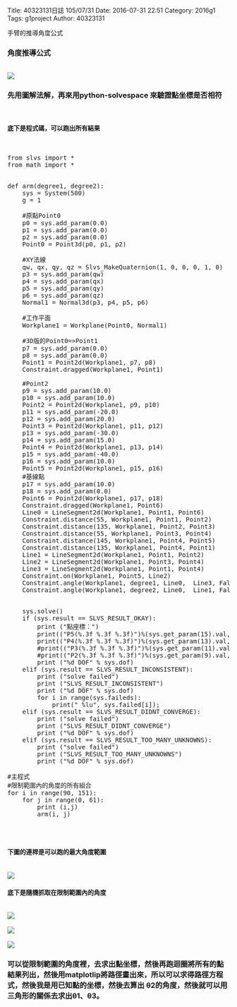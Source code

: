 Title: 40323131日誌 105/07/31
Date: 2016-07-31 22:51
Category: 2016g1
Tags: g1project
Author: 40323131



手臂的推導角度公式
<!-- PELICAN_END_SUMMARY -->

<h3>角度推導公式</h3>
</br>
<img src="http://i.imgur.com/hBZPkTS.jpg">
</br>
<h3>先用圖解法解，再來用python-solvespace 來驗證點坐標是否相符</h3>
</br>
<h4>底下是程式碼，可以跑出所有結果</h4>
</br>


<pre class="brush: python">
from slvs import *
from math import *


def arm(degree1, degree2):
    sys = System(500)
    g = 1

    #原點Point0
    p0 = sys.add_param(0.0)
    p1 = sys.add_param(0.0)
    p2 = sys.add_param(0.0)
    Point0 = Point3d(p0, p1, p2)
     
    #XY法線
    qw, qx, qy, qz = Slvs_MakeQuaternion(1, 0, 0, 0, 1, 0)
    p3 = sys.add_param(qw)
    p4 = sys.add_param(qx)
    p5 = sys.add_param(qy)
    p6 = sys.add_param(qz)
    Normal1 = Normal3d(p3, p4, p5, p6)

    #工作平面
    Workplane1 = Workplane(Point0, Normal1)
     
    #3D版的Point0=>Point1
    p7 = sys.add_param(0.0)
    p8 = sys.add_param(0.0)
    Point1 = Point2d(Workplane1, p7, p8)
    Constraint.dragged(Workplane1, Point1)

    #Point2
    p9 = sys.add_param(10.0)
    p10 = sys.add_param(10.0)
    Point2 = Point2d(Workplane1, p9, p10)
    p11 = sys.add_param(-20.0)
    p12 = sys.add_param(20.0)
    Point3 = Point2d(Workplane1, p11, p12)
    p13 = sys.add_param(-30.0)
    p14 = sys.add_param(15.0)
    Point4 = Point2d(Workplane1, p13, p14)
    p15 = sys.add_param(-40.0)
    p16 = sys.add_param(10.0)
    Point5 = Point2d(Workplane1, p15, p16)
    #基線點
    p17 = sys.add_param(10.0)
    p18 = sys.add_param(0.0)
    Point6 = Point2d(Workplane1, p17, p18)
    Constraint.dragged(Workplane1, Point6)
    Line0 = LineSegment2d(Workplane1, Point1, Point6)
    Constraint.distance(55, Workplane1, Point1, Point2)
    Constraint.distance(135, Workplane1, Point2, Point3)
    Constraint.distance(55, Workplane1, Point3, Point4)
    Constraint.distance(145, Workplane1, Point4, Point5)
    Constraint.distance(135, Workplane1, Point4, Point1)
    Line1 = LineSegment2d(Workplane1, Point1, Point2)
    Line2 = LineSegment2d(Workplane1, Point3, Point4)
    Line3 = LineSegment2d(Workplane1, Point1, Point4)
    Constraint.on(Workplane1, Point5, Line2)
    Constraint.angle(Workplane1, degree1, Line0,  Line3, False)
    Constraint.angle(Workplane1, degree2, Line0,  Line1, False)
    

    sys.solve()
    if (sys.result == SLVS_RESULT_OKAY):
        print ("點座標：")
        print(("P5(%.3f %.3f %.3f)")%(sys.get_param(15).val, sys.get_param(16).val, sys.get_param(2).val))
        print(("P4(%.3f %.3f %.3f)")%(sys.get_param(13).val, sys.get_param(14).val, sys.get_param(2).val))
        #print(("P3(%.3f %.3f %.3f)")%(sys.get_param(11).val, sys.get_param(12).val, sys.get_param(2).val))
        #print(("P2(%.3f %.3f %.3f)")%(sys.get_param(9).val, sys.get_param(10).val, sys.get_param(2).val))
        print ("%d DOF" % sys.dof)
    elif (sys.result == SLVS_RESULT_INCONSISTENT):
        print ("solve failed")
        print ("SLVS_RESULT_INCONSISTENT")
        print ("%d DOF" % sys.dof)
        for i in range(sys.faileds):
            print(" %lu", sys.failed[i]);
    elif (sys.result == SLVS_RESULT_DIDNT_CONVERGE):
        print ("solve failed")
        print ("SLVS_RESULT_DIDNT_CONVERGE")
        print ("%d DOF" % sys.dof)
    elif (sys.result == SLVS_RESULT_TOO_MANY_UNKNOWNS):
        print ("solve failed")
        print ("SLVS_RESULT_TOO_MANY_UNKNOWNS")
        print ("%d DOF" % sys.dof)

#主程式
#限制範圍內的角度的所有組合
for i in range(90, 151):
    for j in range(0, 61):
        print (i,j)
        arm(i, j)
</pre>



</br>
</br>
<h4>下圖的連桿是可以跑的最大角度範圍</h4>
</br>
<img src="http://i.imgur.com/mv0wkc6.png">
</br>
<h4>底下是隨機抓取在限制範圍內的角度</h4>
</br>
<img src="http://i.imgur.com/gthsCoM.png">
</br>
</br>
<img src="http://i.imgur.com/HOGOxEq.png">
</br>
</br>
<img src="http://i.imgur.com/eGc8LQL.png">
</br>
<h3>可以從限制範圍的角度裡，去求出點坐標，然後再跑迴圈將所有的點結果列出，然後用matplotlip將路徑畫出來，所以可以求得路徑方程式，然後我是用已知點的坐標，然後去算出 θ2的角度，然後就可以用三角形的關係去求出θ1、θ3。</h3>

